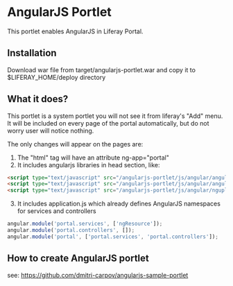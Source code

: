 AngularJS Portlet
=================

This portlet enables AngularJS in Liferay Portal.

Installation
-------------
Download war file from target/angularjs-portlet.war and copy it to $LIFERAY\_HOME/deploy directory

What it does?
-------------
This portlet is a system portlet you will not see it from liferay's "Add" menu. 
It will be included on every page of the portal automatically, but do not worry user will notice nothing.

The only changes will appear on the pages are:

1. The "html" tag will have an attribute ng-app="portal"
2. It includes angularjs libraries in head section, like:

```html
<script type="text/javascript" src="/angularjs-portlet/js/angular/angular.min.js"></script>
<script type="text/javascript" src="/angularjs-portlet/js/angular/angular-resource.js"></script>
<script type="text/javascript" src="/angularjs-portlet/js/angular/ngupload-min.js"></script>
```

3. It includes application.js which already defines AngularJS namespaces for services and controllers

```js
angular.module('portal.services', ['ngResource']);
angular.module('portal.controllers', []);
angular.module('portal', ['portal.services', 'portal.controllers']);
```

How to create AngularJS portlet
-------------------------------

see: https://github.com/dmitri-carpov/angularjs-sample-portlet

